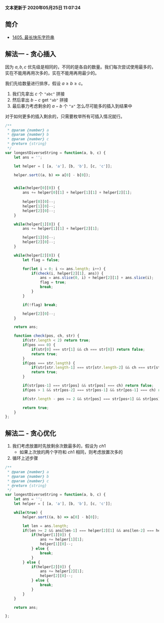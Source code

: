 **文本更新于 2020年05月25日 11:07:24**
## 简介
- [1405. 最长快乐字符串](https://leetcode-cn.com/problems/longest-happy-string/)

## 解法一 - 贪心插入
因为 $a,b,c$ 优先级是相同的，不同的是各自的数量。我们每次尝试使用最多的，实在不能用再用次多的，实在不能用再用最少的。

我们先给数量进行排序，假设 $a \geq b \geq c$。

1. 我们先拿出 $c$ 个 `"abc"` 拼接
2. 然后拿出 $b-c$ get `"ab"` 拼接
3. 最后暴力考虑剩余的 $a-b$ 个 `"a"` 怎么尽可能多的插入到结果中

对于如何更多的插入剩余的，只需要枚举所有可插入情况就行。

```javascript
/**
 * @param {number} a
 * @param {number} b
 * @param {number} c
 * @return {string}
 */
var longestDiverseString = function(a, b, c) {
    let ans = '';

    let helper = [ [a, 'a'], [b, 'b'], [c, 'c']];

    helper.sort((a, b) => a[0] - b[0]);


    while(helper[0][0]) {
        ans += helper[0][1] + helper[1][1] + helper[2][1];
        
        helper[0][0]--;
        helper[1][0]--;
        helper[2][0]--;
    }

    while(helper[1][0]) {
        ans += helper[1][1] + helper[2][1];

        helper[1][0]--;
        helper[2][0]--;
    }

    while(helper[2][0]) {
        let flag = false;

        for(let i = 0; i <= ans.length; i++) {
            if(check(i, helper[2][1], ans)) {
                ans = ans.slice(0, i) + helper[2][1] + ans.slice(i);
                flag = true;
                break;
            }
        }

        if(!flag) break;

        helper[2][0]--;
    }

    return ans;

    function check(pos, ch, str) {
        if(str.length < 2) return true;
        if(pos === 0) {
            if(str[0] === str[1] && ch === str[0]) return false;
            return true;
        }
        if(pos === str.length) {
            if(str[str.length-1] === str[str.length-2] && ch === str[str.length-1]) return false;
            return true;
        }

        if(str[pos-1] === str[pos] && str[pos] === ch) return false;
        if(pos > 1 && str[pos-2] === str[pos-1] && str[pos-1] === ch) return false;

        if(str.length - pos >= 2 && str[pos] === str[pos+1] && str[pos] === ch) return false;

        return true;
    }
};
```

## 解法二 - 贪心优化
1. 我们考虑放置时先放剩余次数最多的，假设为 $ch1$
   - 如果上次放的两个字符和 $ch1$ 相同，则考虑放置次多的
2. 循环上述步骤

```javascript
/**
 * @param {number} a
 * @param {number} b
 * @param {number} c
 * @return {string}
 */
var longestDiverseString = function(a, b, c) {
    let ans = '';
    let helper = [ [a, 'a'], [b, 'b'], [c, 'c']];

    while(true) {
        helper.sort((a, b) => a[0] - b[0]);

        let len = ans.length;
        if(len >= 2 && ans[len-1] === helper[2][1] && ans[len-2] === helper[2][1]) {
            if(helper[1][0]) {
                ans += helper[1][1];
                helper[1][0]--;
            } else {
                break;
            }
        } else {
            if(helper[2][0]) {
                ans += helper[2][1];
                helper[2][0]--;
            } else {
                break;
            }
        }
    }

    return ans;

};
```



